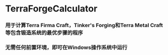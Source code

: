 # TerraForgeCalculator
### 用于计算Terra Firma Craft，Tinker's Forging和Terra Metal Craft等包含锻造系统的最优步骤的程序
### 无需任何前置环境，即可在Windows操作系统中运行
